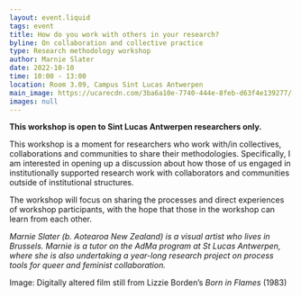 ```yaml
---
layout: event.liquid
tags: event
title: How do you work with others in your research?
byline: On collaboration and collective practice
type: Research methodology workshop
author: Marnie Slater
date: 2022-10-10
time: 10:00 - 13:00
location: Room 3.09, Campus Sint Lucas Antwerpen
main_image: https://ucarecdn.com/3ba6a10e-7740-444e-8feb-d63f4e139277/
images: null
---
```

**This workshop is open to Sint Lucas Antwerpen researchers only.**

This workshop is a moment for researchers who work with/in collectives, collaborations and communities to share their methodologies. Specifically, I am interested in opening up a discussion about how those of us engaged in institutionally supported research work with collaborators and communities outside of institutional structures. 

The workshop will focus on sharing the processes and direct experiences of workshop participants, with the hope that those in the workshop can learn from each other.

*Marnie Slater (b. Aotearoa New Zealand) is a visual artist who lives in Brussels. Marnie is a tutor on the AdMa program at St Lucas Antwerpen, where she is also undertaking a year-long research project on process tools for queer and feminist collaboration.*

Image: Digitally altered film still from Lizzie Borden’s *Born in Flames* (1983)